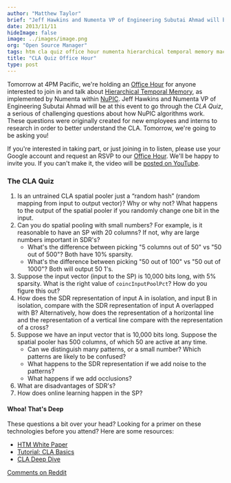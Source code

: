 ```yaml
---
author: "Matthew Taylor"
brief: "Jeff Hawkins and Numenta VP of Engineering Subutai Ahmad will be at this event to go through the CLA Quiz, a serious of challenging questions about how NuPIC algorithms work"
date: 2013/11/11
hideImage: false
image: ../images/image.png
org: "Open Source Manager"
tags: htm cla quiz office hour numenta hierarchical temporal memory machine intelligence ai
title: "CLA Quiz Office Hour"
type: post
---
```


Tomorrow at 4PM Pacific, we're holding an
[Office Hour](https://plus.google.com/b/100642636108337517466/events/crmrf6k58s77hlgk4v30bll8hp8)
for anyone interested to join in and talk about
[Hierarchical Temporal Memory](http://numenta.com/papers-videos-and-more/resources/hierarchical-temporal-memory-white-paper/),
as implemented by Numenta within [NuPIC](/). Jeff Hawkins and Numenta VP of
Engineering Subutai Ahmad will be at this event to go through the _CLA Quiz_, a
serious of challenging questions about how NuPIC algorithms work. These
questions were originally created for new employees and interns to research in
order to better understand the CLA. Tomorrow, we're going to be asking you!

If you're interested in taking part, or just joining in to listen, please use
your Google account and request an RSVP to our
[Office Hour](https://plus.google.com/b/100642636108337517466/events/crmrf6k58s77hlgk4v30bll8hp8).
We'll be happy to invite you. If you can't make it, the video will be
[posted on YouTube](http://www.youtube.com/watch?v=rSpYyUN4iP0).


### The CLA Quiz

1. Is an untrained CLA spatial pooler just a “random hash” (random mapping from
  input to output vector)?  Why or why not? What happens to the output of the
  spatial pooler if you randomly change one bit in the input.
1. Can you do spatial pooling with small numbers?  For example, is it reasonable
  to have an SP with 20 columns? If not, why are large numbers important in
  SDR's?
    * What's the difference between picking "5 columns out of 50" vs
      "50 out of 500"?  Both have 10% sparsity.
    * What's the difference between picking "50 out of 100" vs
      "50 out of 1000"? Both will output 50 1's.
1. Suppose the input vector (input to the SP) is 10,000 bits long, with 5%
  sparsity. What is the right value of `coincInputPoolPct`? How do you figure
  this out?
1. How does the SDR representation of input A in isolation, and input B in
  isolation, compare with the SDR representation of input A overlapped with B?
  Alternatively, how does the representation of a horizontal line and the
  representation of a vertical line compare with the representation of a cross?
1. Suppose we have an input vector that is 10,000 bits long.  Suppose the
  spatial pooler has 500 columns, of which 50 are active at any time.
    * Can we distinguish many patterns, or a small number? Which patterns
      are likely to be confused?
    * What happens to the SDR representation if we add noise to the
      patterns?
    * What happens if we add occlusions?
1. What are disadvantages of SDR's?
1. How does online learning happen in the SP?


#### Whoa! That's Deep

These questions a bit over your head? Looking for a primer on these technologies
before you attend? Here are some resources:

* [HTM White Paper](http://numenta.com/papers-videos-and-more/resources/hierarchical-temporal-memory-white-paper/)
* [Tutorial: CLA Basics](http://www.youtube.com/watch?v=z6r3ekreRzY)
* [CLA Deep Dive](http://www.youtube.com/watch?v=QBs-2_wl_JM)

[Comments on Reddit](http://www.reddit.com/r/MachineLearning/comments/1qdu8i/cla_quiz_office_hour/)
